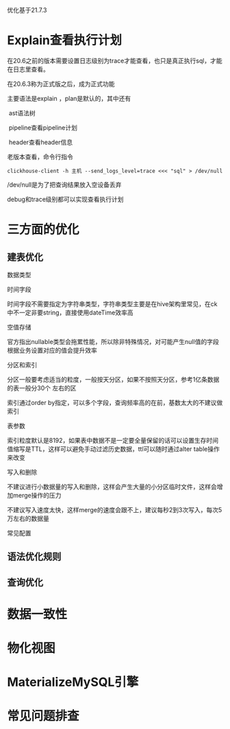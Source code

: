 



优化基于21.7.3

# Explain查看执行计划

在20.6之前的版本需要设置日志级别为trace才能查看，也只是真正执行sql，才能在日志里查看。

在20.6.3称为正式版之后，成为正式功能

主要语法是explain ，plan是默认的，其中还有

​	ast语法树

​	pipeline查看pipeline计划

​	header查看header信息

老版本查看，命令行指令

```shell
clickhouse-client -h 主机 --send_logs_level=trace <<< "sql" > /dev/null
```

/dev/null是为了把查询结果放入空设备丢弃

debug和trace级别都可以实现查看执行计划

# 三方面的优化

## 	建表优化

数据类型

时间字段

​	时间字段不需要指定为字符串类型，字符串类型主要是在hive架构里常见，在ck中不一定非要string，直接使用dateTime效率高

空值存储

​	官方指出nullable类型会拖累性能，所以除非特殊情况，对可能产生null值的字段根据业务设置对应的值会提升效率

分区和索引

​	分区一般要考虑适当的粒度，一般按天分区，如果不按照天分区，参考1亿条数据的表一般分30个 左右的区

索引通过order by指定，可以多个字段，查询频率高的在前，基数太大的不建议做索引

表参数

索引粒度默认是8192，如果表中数据不是一定要全量保留的话可以设置生存时间值缩写是TTL，这样可以避免手动过滤历史数据，ttl可以随时通过alter table操作来改变

写入和删除

不建议进行小数据量的写入和删除，这样会产生大量的小分区临时文件，这样会增加merge操作的压力



不建议写入速度太快，这样merge的速度会跟不上，建议每秒2到3次写入，每次5万左右的数据量

常见配置



















## 	语法优化规则

## 	查询优化

# 数据一致性

# 物化视图

# MaterializeMySQL引擎

# 常见问题排查

